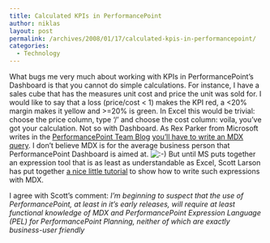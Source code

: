 ```yaml
---
title: Calculated KPIs in PerformancePoint
author: niklas
layout: post
permalink: /archives/2008/01/17/calculated-kpis-in-performancepoint/
categories:
  - Technology
---
```

What bugs me very much about working with KPIs in PerformancePoint&#8217;s Dashboard is that you cannot do simple calculations. For instance, I have a sales cube that has the measures unit cost and price the unit was sold for. I would like to say that a loss (price/cost < 1) makes the KPI red, a <20% margin makes it yellow and >=20% is green. In Excel this would be trivial: choose the price column, type &#8216;/&#8217; and choose the cost column: voila, you&#8217;ve got your calculation. Not so with Dashboard. As Rex Parker from Microsoft writes in the [PerformancePoint Team Blog][1] [you&#8217;ll have to write an MDX query][2]. I don&#8217;t believe MDX is for the average business person that PerformancePoint Dashboard is aimed at. <img src='http://blog.saers.com/wp-includes/images/smilies/icon_smile.gif' alt=':-)' class='wp-smiley' /> But until MS puts together an expression tool that is as least as understandable as Excel, Scott Larson has put together <a href="http://blogs.interknowlogy.com/scottlarson/archive/2007/11/08/22472.aspx" class="broken_link">a nice little tutorial</a> to show how to write such expressions with MDX.

I agree with Scott&#8217;s comment: *I&#8217;m beginning to suspect that the use of PerformancePoint, at least in it&#8217;s early releases, will require at least functional knowledge of MDX and PerformancePoint Expression Language (PEL) for PerformancePoint Planning, neither of which are exactly business-user friendly*

 [1]: http://blogs.msdn.com/performancepoint/
 [2]: http://blogs.msdn.com/performancepoint/archive/2008/01/09/band-by-stated-score.aspx